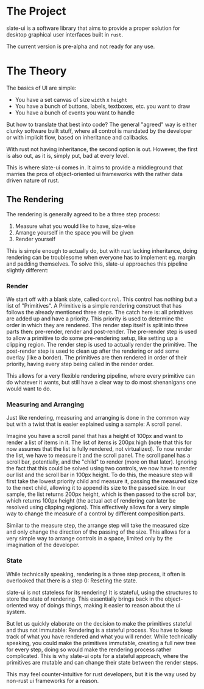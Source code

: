 # The Project
slate-ui is a software library that aims to provide a proper
solution for desktop graphical user interfaces built in `rust`.

The current version is pre-alpha and not ready for any use.
# The Theory
The basics of UI are simple:
- You have a set canvas of size `width` x `height`
- You have a bunch of buttons, labels, textboxes, etc. you want to draw
- You have a bunch of events you want to handle

But how to translate that best into code?
The general "agreed" way is either clunky software built
stuff, where all control is mandated by the developer or
with implicit flow, based on inheritance and callbacks.

With rust not having inheritance, the second option is out.
However, the first is also out, as it is, simply put, bad at
every level.

This is where slate-ui comes in. It aims to provide a
middleground that marries the pros of object-oriented ui
frameworks with the rather data driven nature of rust.

## The Rendering
The rendering is generally agreed to be a three step process:
1. Measure what you would like to have, size-wise
2. Arrange yourself in the space you will be given
3. Render yourself

This is simple enough to actually do, but with rust lacking
inheritance, doing rendering can be troublesome when everyone
has to implement eg. margin and padding themselves.
To solve this, slate-ui approaches this pipeline slightly
different:

### Render

We start off with a blank slate, called `Control`. This
control has nothing but a list of "Primitives".
A Primitive is a simple rendering construct that has follows
the already mentioned three steps. The catch here is:
all primitives are added up and have a priority. This
priority is used to determine the order in which they are
rendered.
The render step itself is split into three parts then:
pre-render, render and post-render. The pre-render step
is used to allow a primitive to do some pre-rendering
setup, like setting up a clipping region. The render step
is used to actually render the primitive. The post-render
step is used to clean up after the rendering or add some
overlay (like a border).
The primitives are then rendered in order of their priority,
having every step being called in the render order.

This allows for a very flexible rendering pipeline, where
every primitive can do whatever it wants, but still have
a clear way to do most shenanigans one would want to do.

### Measuring and Arranging
Just like rendering, measuring and arranging is done in
the common way but with a twist that is easier explained
using a sample: A scroll panel.

Imagine you have a scroll panel that has a height of 100px
and want to render a list of items in it.
The list of items is 200px high (note that this for now
assumes that the list is fully rendered, not virtualized).
To now render the list, we have to measure it and the
scroll panel.
The scroll panel has a scroll bar, potentially, and the
"child" to render (more on that later).
Ignoring the fact that this could be solved using two
controls, we now have to render our list and the scroll
bar in 100px height. To do this, the measure step
will first take the lowest priority child and measure it,
passing the measured size to the next child, allowing it to
append its size to the passed size. In our sample, the
list returns 200px height, which is then passed to the
scroll bar, which returns 100px height (the actual act of
rendering can later be resolved using clipping regions).
This effectively allows for a very simple way to change
the measure of a control by different composition parts.

Similar to the measure step, the arrange step will take
the measured size and only change the direction of the
passing of the size. This allows for a very simple way
to arrange controls in a space, limited only by the
imagination of the developer.

### State
While technically speaking, rendering is a three step process,
it often is overlooked that there is a step 0: Reseting the
state.

slate-ui is not stateless for its rendering! It is stateful,
using the structures to store the state of rendering.
This essentially brings back in the object-oriented way
of doings things, making it easier to reason about the
ui system.

But let us quickly elaborate on the decision to make the 
primitives stateful and thus not immutable:
Rendering is a stateful process. You have to keep track
of what you have rendered and what you will render.
While technically speaking, you could make the primitives
immutable, creating a full new tree for every step,
doing so would make the rendering process rather complicated.
This is why slate-ui opts for a stateful approach, where
the primitives are mutable and can change their state
between the render steps.

This may feel counter-intuitive for rust developers, but
it is the way used by non-rust ui frameworks for a reason.